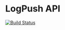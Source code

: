 # LogPush API

[![Build Status](https://travis-ci.org/pLucky-Inc/logpush-api-docs.svg)](https://travis-ci.org/pLucky-Inc/logpush-api-docs)
